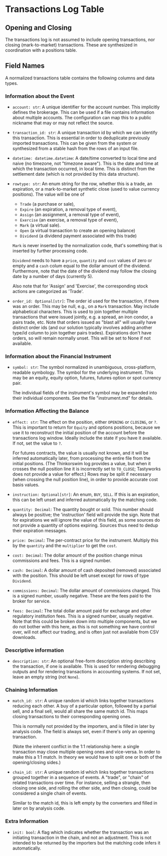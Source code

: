 # Transactions Log Table

## Opening and Closing

The transactions log is not assumed to include opening transactions, nor closing
(mark-to-market) transactions. These are synthesized in coordination with a
positions table.


## Field Names

A normalized transactions table contains the following columns and data types.

### Information about the Event

- `account: str`: A unique identifier for the account number. This implicitly defines
  the brokerage. This can be used if a file contains information about multiple
  accounts. The configuration can map this to a public nickname that may or may
  not reflect the source.

- `transaction_id: str`: A unique transaction id by which we can identify this
  transaction. This is essential in order to deduplicate previously imported
  transactions. This can be given from the system or synthesized from a stable
  hash from the rows of an input file.

- `datetime: datetime.datetime`: A date/time converted to local time and naive
  (no timezone, not "timezone aware"). This is the date and time at which the
  transaction occurred, in local time. This is distinct from the settlement date
  (which is not provided by this data structure).

- `rowtype: str`: An enum string for the row, whether this is a trade, an
    expiration, or a mark-to-market synthetic close (used to value currency
    positions). The value will be one of

  * `Trade` (a purchase or sale),
  * `Expire` (an expiration, a removal type of event),
  * `Assign` (an assignment, a removal type of event),
  * `Exercise` (an exercise, a removal type of event),
  * `Mark` (a virtual sale).
  * `Open` (a virtual transaction to create an opening balance)
  * `Dividend` (a dividend payment associated with this trade)

  `Mark` is never inserted by the normalization code, that's something that is
  inserted by further processing code.

  `Dividend` needs to have a `price`, `quantity` and `cost` values of zero or
  empty and a `cash` colum equal to the dollar amount of the dividend.
  Furthermore, note that the date of the dividend may follow the closing date by
  a number of days (currently 5).

  Also note that for 'Assign' and 'Exercise', the corresponding stock actions
  are categorized as 'Trade'.

- `order_id: Optional[str]`: The order id used for the transaction, if there was
  an order. This may be null, e.g., on a `Mark` transaction. May include
  alphabetical characters. This is used to join together multiple transactions
  that were issued jointly, e.g. a spread, an iron condor, a pairs trade, etc.
  Note that orders issued as "blast all" will usually have distinct order ids
  (and our solution typically involves adding another type/id column to join
  together pairs trades). Expirations don't have orders, so will remain normally
  unset. This will be set to None if not available.


### Information about the Financial Instrument

- `symbol: str`: The symbol normalized in unambiguous, cross-platform, readable
  symbology. The symbol for the underlying instrument. This may be an equity,
  equity option, futures, futures option or spot currency pair.

  The individual fields of the instrument's symbol may be expanded into their
  individual components. See the file "instrument.md" for details.


### Information Affecting the Balance

- `effect: str`: The effect on the position, either `OPENING` or `CLOSING`, or
  `?`. This is important to return for `Equity` and options positions, because
  we use it to reconstruct the initial position of the account before the
  transactions log window. Ideally include the state if you have it available.
  If not, set the value to `?`.

  For futures contracts, the value is usually not known, and it will be inferred
  automatically later, from processing the entire file from the initial
  positions. (The Thinkorswim log provides a value, but when it crosses the null
  position line it is incorrectly set to `TO_CLOSE`; Tastyworks does not provide
  a value for effect.) Rows may be split if necessary (when crossing the null
  position line), in order to provide accurate cost basis values.

- `instruction: Optional[str]`: An enum, `BUY`, `SELL`. If this is an
  expiration, this can be left unset and inferred automatically by the matching
  code.

- `quantity: Decimal`: The quantity bought or sold. This number should always be
  positive; the 'instruction' field will provide the sign. Note that for
  expirations we will ignore the value of this field, as some sources do not
  provide a quantity of options expiring. Sources thus need to dedup their
  expiration messages.

- `price: Decimal`: The per-contract price for the instrument. Multiply this by
  the `quantity` and the `multiplier` to get the `cost`.

- `cost: Decimal`: The dollar amount of the position change minus commissions
  and fees. This is a signed number.

- `cash: Decimal`: A dollar amount of cash deposited (removed) associated with
  the position. This should be left unset except for rows of type `Dividend`.

- `commissions: Decimal`: The dollar amount of commissions charged. This is a
  signed number, usually negative. These are the fees paid to the broker for
  service.

- `fees: Decimal`: The total dollar amount paid for exchange and other
  regulatory institution fees. This is a signed number, usually negative. Note
  that this could be broken down into multiple components, but we do not bother
  with this here, as this is not something we have control over, will not affect
  our trading, and is often just not available from CSV downloads.


### Descriptive information

- `description: str`: An optional free-form description string describing the
  transaction, if one is available. This is used for rendering debugging outputs
  and for rendering transactions in accounting systems. If not set, leave an
  empty string (not `None`).


### Chaining Information

- `match_id: str`: A unique random id which links together transactions reducing
  each other. A buy of a particular option, followed by a partial sell, and a
  final sell, would all share the same match id. This maps closing transactions
  to their corresponding opening ones.

  This is normally not provided by the importers, and is filled in later by
  analysis code. The field is always set, even if there's only an opening
  transaction.

  (Note the inherent conflict in the 1:1 relationship here: a single transaction
  may close multiple opening ones and vice-versa. In order to make this a 1:1
  match. In theory we would have to split one or both of the opening/closing
  sides.)

- `chain_id: str`: A unique random id which links together transactions grouped
  together in a sequence of events. A "trade", or "chain" of related transactions
  over time. For instance, selling a strangle, then closing one side, and
  rolling the other side, and then closing, could be considered a single chain
  of events.

  Similar to the match id, this is left empty by the converters and filled in
  later on by analysis code.


### Extra Information

- `init: bool`: A flag which indicates whether the transaction was an initiating
  transaction in the chain, and not an adjustment. This is not intended to be
  returned by the importers but the matching code infers it automatically.
